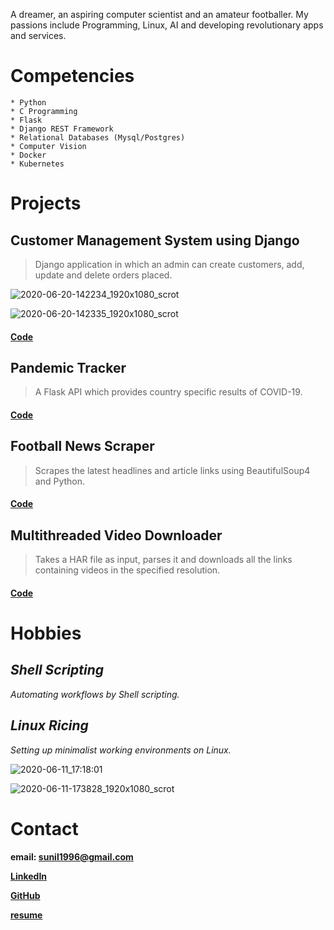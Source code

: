  A dreamer, an aspiring computer scientist and an amateur footballer. My passions include Programming, Linux, AI and developing revolutionary apps and services.

# Competencies

    * Python
    * C Programming 
    * Flask
    * Django REST Framework
    * Relational Databases (Mysql/Postgres) 
    * Computer Vision 
    * Docker 
    * Kubernetes
    
# Projects

## **Customer Management System using Django**
> Django application in which an admin can create customers, add, update and delete orders placed.

![2020-06-20-142234_1920x1080_scrot](https://user-images.githubusercontent.com/45355098/85198239-9d636780-b304-11ea-8ddd-dc1637175372.png)

![2020-06-20-142335_1920x1080_scrot](https://user-images.githubusercontent.com/45355098/85198242-9e949480-b304-11ea-90d4-3fff66cb8e2c.png)

#### [Code](https://github.com/sunilRF9/django-cms)

## **Pandemic Tracker**
> A Flask API which provides country specific results of COVID-19.    
    
#### [Code](https://github.com/sunilRF9/COVID-19-Flask-API/tree/beta)
    

## **Football News Scraper**
> Scrapes the latest headlines and article links using BeautifulSoup4 and Python.    
    
#### [Code](https://github.com/sunilRF9/News-scrapper)


## **Multithreaded Video Downloader**
> Takes a HAR file as input, parses it and downloads all the links containing videos in the specified resolution.    
    
#### [Code](https://github.com/sunilRF9/Video-downloader-from-a-HAR-file)

# Hobbies


## *Shell Scripting*
_Automating workflows by Shell scripting._


## *Linux Ricing*
_Setting up minimalist working environments on Linux._ 

![2020-06-11_17:18:01](https://user-images.githubusercontent.com/45355098/84382179-ebdb7c80-ac07-11ea-9122-8f822fcc0f7d.png)

![2020-06-11-173828_1920x1080_scrot](https://user-images.githubusercontent.com/45355098/84383804-92c11800-ac0a-11ea-8f40-ae0f5afb4ad2.png)

# Contact

**email: sunil1996@gmail.com**

**[LinkedIn](https://www.linkedin.com/in/sunil-subramanya-bs-301188169/)**

**[GitHub](https://www.github.com/sunilRF9)**

**[resume](https://github.com/sunilRF9/Sunil-Subramanya/files/4840102/Sunil_Subramanya_updated.pdf)**

